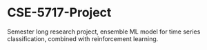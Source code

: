 # CSE-5717-Project
 Semester long research project, ensemble ML model for time series classification, combined with reinforcement learning.
